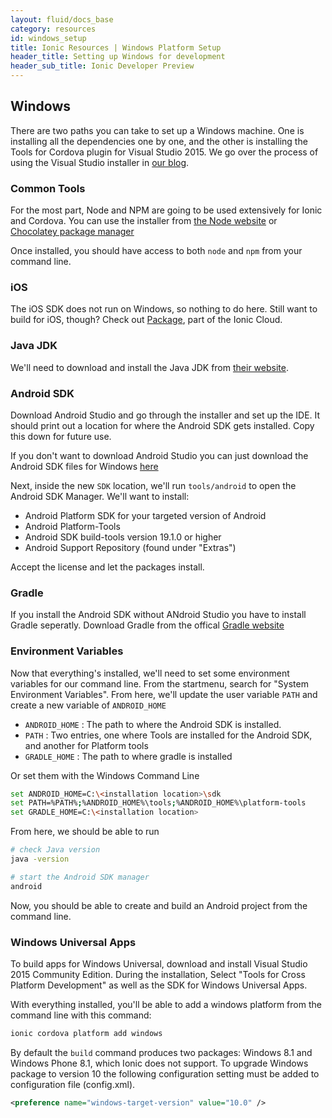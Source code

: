 ```yaml
---
layout: fluid/docs_base
category: resources
id: windows_setup
title: Ionic Resources | Windows Platform Setup
header_title: Setting up Windows for development
header_sub_title: Ionic Developer Preview
---
```


## Windows

There are two paths you can take to set up a Windows machine. One is installing all the dependencies one by one, and the other is installing the Tools for Cordova plugin for Visual Studio 2015. We go over the process of using the Visual Studio installer in [our blog](http://blog.ionic.io/visual-studio-tools-for-apache-cordova/).


### Common Tools

For the most part, Node and NPM are going to be used extensively for Ionic and Cordova. You can use the installer from [the Node website](https://nodejs.org) or [Chocolatey package manager](https://chocolatey.org)

Once installed, you should have access to both `node` and `npm` from your command line.


### iOS
The iOS SDK does not run on Windows, so nothing to do here. Still want to build for iOS, though? Check out [Package](http://ionic.io/cloud#packaging), part of the Ionic Cloud.

### Java JDK
We'll need to download and install the Java JDK from [their website](http://www.oracle.com/technetwork/java/javase/downloads/jdk8-downloads-2133151.html).

### Android SDK
Download Android Studio and go through the installer and set up the IDE. It should print out a location for where the Android SDK gets installed. Copy this down for future use.

If you don't want to download Android Studio you can just download the Android SDK files for Windows [here](https://developer.android.com/studio/index.html#downloads)

Next, inside the new `SDK` location, we'll run `tools/android` to open the Android SDK Manager. We'll want to install:

- Android Platform SDK for your targeted version of Android
- Android Platform-Tools
- Android SDK build-tools version 19.1.0 or higher
- Android Support Repository (found under "Extras")

Accept the license and let the packages install.

### Gradle
If you install the Android SDK without ANdroid Studio you have to install Gradle seperatly. Download Gradle from the offical [Gradle website](https://gradle.org/)

### Environment Variables
Now that everything's installed, we'll need to set some environment variables for our command line.
From the startmenu, search for "System Environment Variables". From here, we'll update the user variable `PATH` and create a new variable of `ANDROID_HOME`

- `ANDROID_HOME` : The path to where the Android SDK is installed.
- `PATH` : Two entries, one where Tools are installed for the Android SDK, and another for Platform tools
- `GRADLE_HOME` : The path to where gradle is installed

Or set them with the Windows Command Line
```bash
set ANDROID_HOME=C:\<installation location>\sdk
set PATH=%PATH%;%ANDROID_HOME%\tools;%ANDROID_HOME%\platform-tools
set GRADLE_HOME=C:\<installation location>
```

From here, we should be able to run

```bash
# check Java version
java -version

# start the Android SDK manager
android
```

Now, you should be able to create and build an Android project from the command line.

### Windows Universal Apps

To build apps for Windows Universal, download and install Visual Studio 2015 Community Edition. During the installation, Select "Tools for Cross Platform Development" as well as the SDK for Windows Universal Apps.

With everything installed, you'll be able to add a windows platform from the command line with this command:

```bash
ionic cordova platform add windows
```

By default the `build` command produces two packages: Windows 8.1 and Windows Phone 8.1, which Ionic does not support. To upgrade Windows package to version 10 the following configuration setting must be added to configuration file (config.xml).

```xml
<preference name="windows-target-version" value="10.0" />
```
